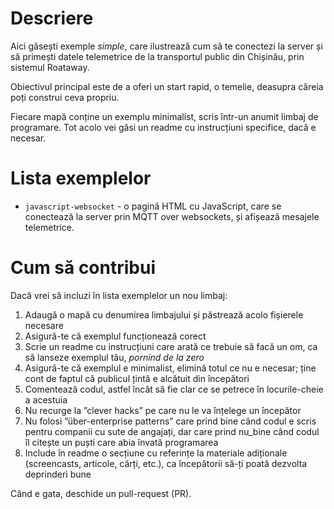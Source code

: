 # Descriere
Aici găsești exemple *simple*, care ilustrează cum să te conectezi la server și să primești
datele telemetrice de la transportul public din Chișinău, prin sistemul Roataway.

Obiectivul principal este de a oferi un start rapid, o temelie, deasupra căreia poți
construi ceva propriu.

Fiecare mapă conține un exemplu minimalist, scris într-un anumit limbaj de programare. Tot
acolo vei găsi un readme cu instrucțiuni specifice, dacă e necesar.

# Lista exemplelor

- `javascript-websocket` - o pagină HTML cu JavaScript, care se conectează la server prin
MQTT over websockets, și afișează mesajele telemetrice.



# Cum să contribui
Dacă vrei să incluzi în lista exemplelor un nou limbaj:

1. Adaugă o mapă cu denumirea limbajului și păstrează acolo fișierele necesare
2. Asigură-te că exemplul funcționează corect
3. Scrie un readme cu instrucțiuni care arată ce trebuie să facă un om, ca să lanseze exemplul
tău, *pornind de la zero*
4. Asigură-te că exemplul e minimalist, elimină totul ce nu e necesar; ține cont de faptul că
publicul țintă e alcătuit din începători
5. Comentează codul, astfel încât să fie clar ce se petrece în locurile-cheie a acestuia
6. Nu recurge la ”clever hacks” pe care nu le va înțelege un începător
7. Nu folosi ”über-enterprise patterns” care prind bine când codul e scris pentru companii cu
sute de angajați, dar care prind nu_bine când codul îl citește un puști care abia învată
programarea
8. Include în readme o secțiune cu referințe la materiale adiționale (screencasts, articole,
cărți, etc.), ca începătorii să-ți poată dezvolta deprinderi bune

Când e gata, deschide un pull-request (PR).